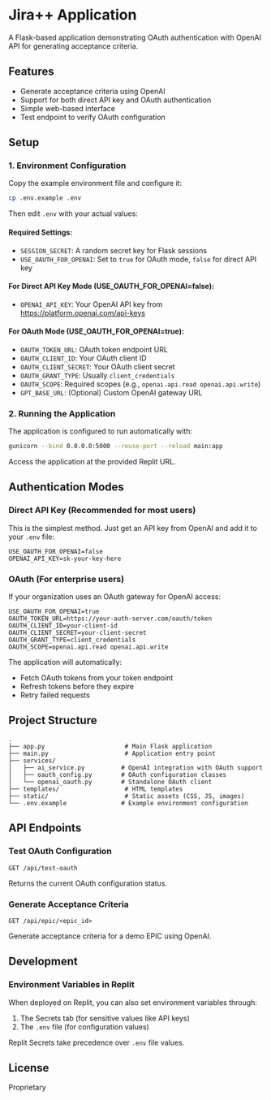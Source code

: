 # Jira++ Application

A Flask-based application demonstrating OAuth authentication with OpenAI API for generating acceptance criteria.

## Features

- Generate acceptance criteria using OpenAI
- Support for both direct API key and OAuth authentication
- Simple web-based interface
- Test endpoint to verify OAuth configuration

## Setup

### 1. Environment Configuration

Copy the example environment file and configure it:

```bash
cp .env.example .env
```

Then edit `.env` with your actual values:

#### Required Settings:

- `SESSION_SECRET`: A random secret key for Flask sessions
- `USE_OAUTH_FOR_OPENAI`: Set to `true` for OAuth mode, `false` for direct API key

#### For Direct API Key Mode (USE_OAUTH_FOR_OPENAI=false):

- `OPENAI_API_KEY`: Your OpenAI API key from https://platform.openai.com/api-keys

#### For OAuth Mode (USE_OAUTH_FOR_OPENAI=true):

- `OAUTH_TOKEN_URL`: OAuth token endpoint URL
- `OAUTH_CLIENT_ID`: Your OAuth client ID
- `OAUTH_CLIENT_SECRET`: Your OAuth client secret
- `OAUTH_GRANT_TYPE`: Usually `client_credentials`
- `OAUTH_SCOPE`: Required scopes (e.g., `openai.api.read openai.api.write`)
- `GPT_BASE_URL`: (Optional) Custom OpenAI gateway URL

### 2. Running the Application

The application is configured to run automatically with:
```bash
gunicorn --bind 0.0.0.0:5000 --reuse-port --reload main:app
```

Access the application at the provided Replit URL.

## Authentication Modes

### Direct API Key (Recommended for most users)

This is the simplest method. Just get an API key from OpenAI and add it to your `.env` file:

```
USE_OAUTH_FOR_OPENAI=false
OPENAI_API_KEY=sk-your-key-here
```

### OAuth (For enterprise users)

If your organization uses an OAuth gateway for OpenAI access:

```
USE_OAUTH_FOR_OPENAI=true
OAUTH_TOKEN_URL=https://your-auth-server.com/oauth/token
OAUTH_CLIENT_ID=your-client-id
OAUTH_CLIENT_SECRET=your-client-secret
OAUTH_GRANT_TYPE=client_credentials
OAUTH_SCOPE=openai.api.read openai.api.write
```

The application will automatically:
- Fetch OAuth tokens from your token endpoint
- Refresh tokens before they expire
- Retry failed requests

## Project Structure

```
.
├── app.py                      # Main Flask application  
├── main.py                     # Application entry point
├── services/
│   ├── ai_service.py          # OpenAI integration with OAuth support
│   ├── oauth_config.py        # OAuth configuration classes
│   └── openai_oauth.py        # Standalone OAuth client
├── templates/                  # HTML templates
├── static/                     # Static assets (CSS, JS, images)
└── .env.example               # Example environment configuration
```

## API Endpoints

### Test OAuth Configuration
```
GET /api/test-oauth
```
Returns the current OAuth configuration status.

### Generate Acceptance Criteria
```
GET /api/epic/<epic_id>
```
Generate acceptance criteria for a demo EPIC using OpenAI.

## Development

### Environment Variables in Replit

When deployed on Replit, you can also set environment variables through:
1. The Secrets tab (for sensitive values like API keys)
2. The `.env` file (for configuration values)

Replit Secrets take precedence over `.env` file values.

## License

Proprietary
